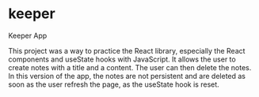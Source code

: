 # keeper
Keeper App

This project was a way to practice the React library, especially the React components and useState hooks with JavaScript.
It allows the user to create notes with a title and a content. The user can then delete the notes.
In this version of the app, the notes are not persistent and are deleted as soon as the user refresh the page, as the useState hook is reset.
